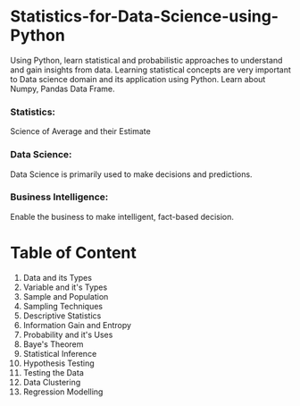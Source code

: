 # Statistics-for-Data-Science-using-Python
Using Python, learn statistical and probabilistic approaches to understand and gain insights from data. Learning statistical concepts are very important to Data science domain and its application using Python. Learn about Numpy, Pandas Data Frame.
### Statistics: 
Science of Average and their Estimate
### Data Science: 
Data Science is primarily used to make decisions and predictions.

### Business Intelligence: 
Enable the business to make intelligent, fact-based decision.


# Table of Content
1. Data and its Types
2. Variable and it's Types
3. Sample and Population
4. Sampling Techniques
5. Descriptive Statistics
6. Information Gain and Entropy
7. Probability and it's Uses
8. Baye's Theorem
9. Statistical Inference
10. Hypothesis Testing
11. Testing the Data
12. Data Clustering
13. Regression Modelling


